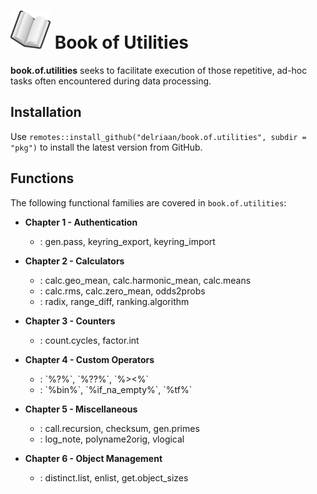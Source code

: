# ![book](img/book_small.png) Book of Utilities

**book.of.utilities** seeks to facilitate execution of those repetitive, ad-hoc tasks often encountered during data processing. 

## Installation

Use `remotes::install_github("delriaan/book.of.utilities", subdir = "pkg")` to install the latest version from GitHub.

## Functions

The following functional families are covered in `book.of.utilities`:

<p>
  <b></b>
  <ul>
    <p>
      <li style="font-weight:bold" level="1">Chapter 1 - Authentication</li>
      <ul>
        <li level="2">
          <b></b>
          <span>: gen.pass, keyring_export, keyring_import</span>
        </li>
      </ul>
    </p>
    <p>
      <li style="font-weight:bold" level="1">Chapter 2 - Calculators</li>
      <ul>
        <li level="2">
          <b></b>
          <span>: calc.geo_mean, calc.harmonic_mean, calc.means</span>
        </li>
        <li level="2">
          <b></b>
          <span>: calc.rms, calc.zero_mean, odds2probs</span>
        </li>
        <li level="2">
          <b></b>
          <span>: radix, range_diff, ranking.algorithm</span>
        </li>
      </ul>
    </p>
    <p>
      <li style="font-weight:bold" level="1">Chapter 3 - Counters</li>
      <ul>
        <li level="2">
          <b></b>
          <span>: count.cycles, factor.int</span>
        </li>
      </ul>
    </p>
    <p>
      <li style="font-weight:bold" level="1">Chapter 4 - Custom Operators</li>
      <ul>
        <li level="2">
          <b></b>
          <span>: `%?%`, `%??%`, `%><%`</span>
        </li>
        <li level="2">
          <b></b>
          <span>: `%bin%`, `%if_na_empty%`, `%tf%`</span>
        </li>
      </ul>
    </p>
    <p>
      <li style="font-weight:bold" level="1">Chapter 5 - Miscellaneous</li>
      <ul>
        <li level="2">
          <b></b>
          <span>: call.recursion, checksum, gen.primes</span>
        </li>
        <li level="2">
          <b></b>
          <span>: log_note, polyname2orig, vlogical</span>
        </li>
      </ul>
    </p>
    <p>
      <li style="font-weight:bold" level="1">Chapter 6 - Object Management</li>
      <ul>
        <li level="2">
          <b></b>
          <span>: distinct.list, enlist, get.object_sizes</span>
        </li>
      </ul>
    </p>
  </ul>
</p>
